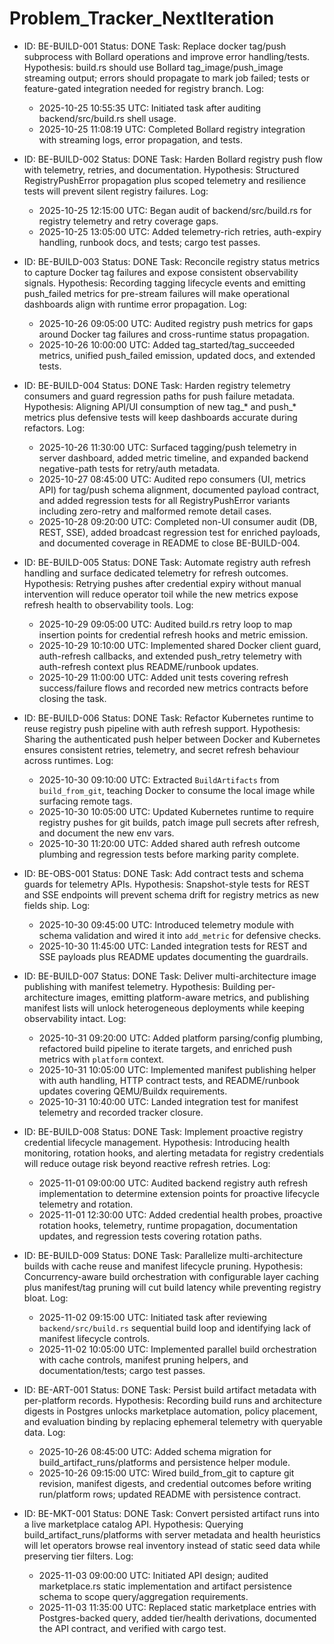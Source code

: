 # Problem_Tracker_NextIteration

- ID: BE-BUILD-001
  Status: DONE
  Task: Replace docker tag/push subprocess with Bollard operations and improve error handling/tests.
  Hypothesis: build.rs should use Bollard tag_image/push_image streaming output; errors should propagate to mark job failed; tests or feature-gated integration needed for registry branch.
  Log:
    - 2025-10-25 10:55:35 UTC: Initiated task after auditing backend/src/build.rs shell usage.
    - 2025-10-25 11:08:19 UTC: Completed Bollard registry integration with streaming logs, error propagation, and tests.
- ID: BE-BUILD-002
  Status: DONE
  Task: Harden Bollard registry push flow with telemetry, retries, and documentation.
  Hypothesis: Structured RegistryPushError propagation plus scoped telemetry and resilience tests will prevent silent registry failures.
  Log:
    - 2025-10-25 12:15:00 UTC: Began audit of backend/src/build.rs for registry telemetry and retry coverage gaps.
    - 2025-10-25 13:05:00 UTC: Added telemetry-rich retries, auth-expiry handling, runbook docs, and tests; cargo test passes.
- ID: BE-BUILD-003
  Status: DONE
  Task: Reconcile registry status metrics to capture Docker tag failures and expose consistent observability signals.
  Hypothesis: Recording tagging lifecycle events and emitting push_failed metrics for pre-stream failures will make operational dashboards align with runtime error propagation.
  Log:
    - 2025-10-26 09:05:00 UTC: Audited registry push metrics for gaps around Docker tag failures and cross-runtime status propagation.
    - 2025-10-26 10:00:00 UTC: Added tag_started/tag_succeeded metrics, unified push_failed emission, updated docs, and extended tests.
- ID: BE-BUILD-004
  Status: DONE
  Task: Harden registry telemetry consumers and guard regression paths for push failure metadata.
  Hypothesis: Aligning API/UI consumption of new tag_* and push_* metrics plus defensive tests will keep dashboards accurate during refactors.
  Log:
    - 2025-10-26 11:30:00 UTC: Surfaced tagging/push telemetry in server dashboard, added metric timeline, and expanded backend negative-path tests for retry/auth metadata.
    - 2025-10-27 08:45:00 UTC: Audited repo consumers (UI, metrics API) for tag/push schema alignment, documented payload contract, and added regression tests for all RegistryPushError variants including zero-retry and malformed remote detail cases.
    - 2025-10-28 09:20:00 UTC: Completed non-UI consumer audit (DB, REST, SSE), added broadcast regression test for enriched payloads, and documented coverage in README to close BE-BUILD-004.
- ID: BE-BUILD-005
  Status: DONE
  Task: Automate registry auth refresh handling and surface dedicated telemetry for refresh outcomes.
  Hypothesis: Retrying pushes after credential expiry without manual intervention will reduce operator toil while the new metrics expose refresh health to observability tools.
  Log:
    - 2025-10-29 09:05:00 UTC: Audited build.rs retry loop to map insertion points for credential refresh hooks and metric emission.
    - 2025-10-29 10:10:00 UTC: Implemented shared Docker client guard, auth-refresh callbacks, and extended push_retry telemetry with auth-refresh context plus README/runbook updates.
    - 2025-10-29 11:00:00 UTC: Added unit tests covering refresh success/failure flows and recorded new metrics contracts before closing the task.
- ID: BE-BUILD-006
  Status: DONE
  Task: Refactor Kubernetes runtime to reuse registry push pipeline with auth refresh support.
  Hypothesis: Sharing the authenticated push helper between Docker and Kubernetes ensures consistent retries, telemetry, and secret refresh behaviour across runtimes.
  Log:
    - 2025-10-30 09:10:00 UTC: Extracted `BuildArtifacts` from `build_from_git`, teaching Docker to consume the local image while surfacing remote tags.
    - 2025-10-30 10:05:00 UTC: Updated Kubernetes runtime to require registry pushes for git builds, patch image pull secrets after refresh, and document the new env vars.
    - 2025-10-30 11:20:00 UTC: Added shared auth refresh outcome plumbing and regression tests before marking parity complete.
- ID: BE-OBS-001
  Status: DONE
  Task: Add contract tests and schema guards for telemetry APIs.
  Hypothesis: Snapshot-style tests for REST and SSE endpoints will prevent schema drift for registry metrics as new fields ship.
  Log:
    - 2025-10-30 09:45:00 UTC: Introduced telemetry module with schema validation and wired it into `add_metric` for defensive checks.
    - 2025-10-30 11:45:00 UTC: Landed integration tests for REST and SSE payloads plus README updates documenting the guardrails.
- ID: BE-BUILD-007
  Status: DONE
  Task: Deliver multi-architecture image publishing with manifest telemetry.
  Hypothesis: Building per-architecture images, emitting platform-aware metrics, and publishing manifest lists will unlock heterogeneous deployments while keeping observability intact.
  Log:
    - 2025-10-31 09:20:00 UTC: Added platform parsing/config plumbing, refactored build pipeline to iterate targets, and enriched push metrics with `platform` context.
    - 2025-10-31 10:05:00 UTC: Implemented manifest publishing helper with auth handling, HTTP contract tests, and README/runbook updates covering QEMU/Buildx requirements.
    - 2025-10-31 10:40:00 UTC: Landed integration test for manifest telemetry and recorded tracker closure.
- ID: BE-BUILD-008
  Status: DONE
  Task: Implement proactive registry credential lifecycle management.
  Hypothesis: Introducing health monitoring, rotation hooks, and alerting metadata for registry credentials will reduce outage risk beyond reactive refresh retries.
  Log:
    - 2025-11-01 09:00:00 UTC: Audited backend registry auth refresh implementation to determine extension points for proactive lifecycle telemetry and rotation.
    - 2025-11-01 12:30:00 UTC: Added credential health probes, proactive rotation hooks, telemetry, runtime propagation, documentation updates, and regression tests covering rotation paths.

- ID: BE-BUILD-009
  Status: DONE
  Task: Parallelize multi-architecture builds with cache reuse and manifest lifecycle pruning.
  Hypothesis: Concurrency-aware build orchestration with configurable layer caching plus manifest/tag pruning will cut build latency while preventing registry bloat.
  Log:
    - 2025-11-02 09:15:00 UTC: Initiated task after reviewing `backend/src/build.rs` sequential build loop and identifying lack of manifest lifecycle controls.
    - 2025-11-02 10:05:00 UTC: Implemented parallel build orchestration with cache controls, manifest pruning helpers, and documentation/tests; cargo test passes.
- ID: BE-ART-001
  Status: DONE
  Task: Persist build artifact metadata with per-platform records.
  Hypothesis: Recording build runs and architecture digests in Postgres unlocks marketplace automation, policy placement, and evaluation binding by replacing ephemeral telemetry with queryable data.
  Log:
    - 2025-10-26 08:45:00 UTC: Added schema migration for build_artifact_runs/platforms and persistence helper module.
    - 2025-10-26 09:15:00 UTC: Wired build_from_git to capture git revision, manifest digests, and credential outcomes before writing run/platform rows; updated README with persistence contract.

- ID: BE-MKT-001
  Status: DONE
  Task: Convert persisted artifact runs into a live marketplace catalog API.
  Hypothesis: Querying build_artifact_runs/platforms with server metadata and health heuristics will let operators browse real inventory instead of static seed data while preserving tier filters.
  Log:
    - 2025-11-03 09:00:00 UTC: Initiated API design; audited marketplace.rs static implementation and artifact persistence schema to scope query/aggregation requirements.
    - 2025-11-03 11:35:00 UTC: Replaced static marketplace entries with Postgres-backed query, added tier/health derivations, documented the API contract, and verified with cargo test.
